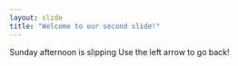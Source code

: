 ```yaml
---
layout: slide
title: "Welcome to our second slide!"
---
```

Sunday afternoon is slipping
Use the left arrow to go back!
